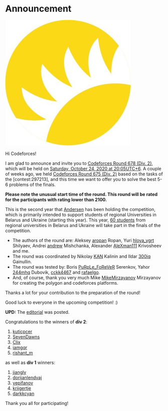 # Announcement

![andersen](images/b73c09496222a59b4f09e8ee0ef4b0c732155d1b.jpg)

 Hi Codeforces!

I am glad to announce and invite you to [Codeforces Round 678 (Div. 2)](https://codeforces.com/contest/1436 "Codeforces Round 678 (Div. 2)"), which will be held on [Saturday, October 24, 2020 at 20:05UTC+6](https://codeforces.com/https://www.timeanddate.com/worldclock/fixedtime.html?day=24&month=10&year=2020&hour=17&min=5&sec=0&p1=166). A couple of weeks ago, we held [Codeforces Round 675 (Div. 2)](https://codeforces.com/contest/1422 "Codeforces Round 675 (Div. 2)") based on the tasks of the [contest:297213], and this time we want to offer you to solve the best 5-6 problems of the finals.

**Please note the unusual start time of the round. This round will be rated for the participants with rating lower than 2100.** 

This is the second year that [Andersen](https://codeforces.com/https://contest.andersenlab.com/) has been holding the competition, which is primarily intended to support students of regional Universities in Belarus and Ukraine (starting this year). This year, [60 students](//apc2020.contest.codeforces.com/group/vBi1GNDIyR/contestRegistrants/297218) from regional universities in Belarus and Ukraine will take part in the finals of the competition.

 * The authors of the round are: Aleksey [aropan](https://codeforces.com/profile/aropan "Grandmaster aropan") Ropan, Yuri [hloya_ygrt](https://codeforces.com/profile/hloya_ygrt "Grandmaster hloya_ygrt") Shilyaev, Andrei [andrew](https://codeforces.com/profile/andrew "Grandmaster andrew") Mishchanka, Alexander [AleXman111](https://codeforces.com/profile/AleXman111 "Candidate Master AleXman111") Krivosheev and me.
* The round was coordinated by Nikolay [KAN](https://codeforces.com/profile/KAN "International Grandmaster KAN") Kalinin and Ildar [300iq](https://codeforces.com/profile/300iq "Legendary Grandmaster 300iq") Gainullin.
* The round was tested by: Boris [PuRpLe_FoReVeR](https://codeforces.com/profile/PuRpLe_FoReVeR "International Master PuRpLe_FoReVeR") Serenkov, Yahor [244mhq](https://codeforces.com/profile/244mhq "Legendary Grandmaster 244mhq") Dubovik, [cckk4467](https://codeforces.com/profile/cckk4467 "Expert cckk4467") and [rafaelgo](https://codeforces.com/profile/rafaelgo "Candidate Master rafaelgo").
* And, of course, thank you very much Mike [MikeMirzayanov](https://codeforces.com/profile/MikeMirzayanov "Headquarters, MikeMirzayanov") Mirzayanov for creating the polygon and codeforces platforms.

Thanks a lot for your contribution to the preparation of the round!

Good luck to everyone in the upcoming competition! :)

**UPD:** The [editorial](Tutorial.md) was posted.

Congratulations to the winners of **div 2**:

 1. [kuticpcer](https://codeforces.com/profile/kuticpcer "Specialist kuticpcer")
2. [SevenDawns](https://codeforces.com/profile/SevenDawns "Expert SevenDawns")
3. [Clix](https://codeforces.com/profile/Clix "Candidate Master Clix")
4. [iamgqr](https://codeforces.com/profile/iamgqr "Candidate Master iamgqr")
5. [rishant_m](https://codeforces.com/profile/rishant_m "Candidate Master rishant_m")

as well as **div 1** winners:

 1. [jiangly](https://codeforces.com/profile/jiangly "Legendary Grandmaster jiangly")
2. [dorijanlendvaj](https://codeforces.com/profile/dorijanlendvaj "International Grandmaster dorijanlendvaj")
3. [vepifanov](https://codeforces.com/profile/vepifanov "International Grandmaster vepifanov")
4. [krijgertje](https://codeforces.com/profile/krijgertje "International Grandmaster krijgertje")
5. [darkkcyan](https://codeforces.com/profile/darkkcyan "Master darkkcyan")

Thank you all for participating!

